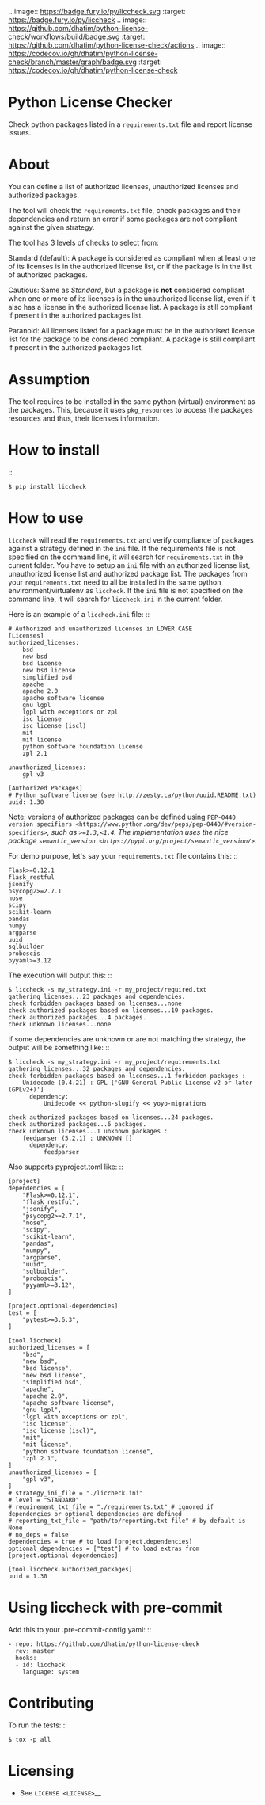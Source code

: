 .. image:: https://badge.fury.io/py/liccheck.svg
    :target: https://badge.fury.io/py/liccheck
.. image:: https://github.com/dhatim/python-license-check/workflows/build/badge.svg
    :target: https://github.com/dhatim/python-license-check/actions
.. image:: https://codecov.io/gh/dhatim/python-license-check/branch/master/graph/badge.svg
    :target: https://codecov.io/gh/dhatim/python-license-check

Python License Checker
======================

Check python packages listed in a ``requirements.txt`` file and report license issues.

About
=====

You can define a list of authorized licenses, unauthorized licenses and authorized packages.

The tool will check the ``requirements.txt`` file, check packages and their
dependencies and return an error if some packages are not compliant
against the given strategy.

The tool has 3 levels of checks to select from:

Standard (default):
    A package is considered as compliant when at least one of its licenses is
    in the authorized license list, or if the package is in the list of
    authorized packages.

Cautious:
    Same as *Standard*, but a package is **not** considered compliant when one
    or more of its licenses is in the unauthorized license list, even if it
    also has a license in the authorized license list. A package is still
    compliant if present in the authorized packages list.

Paranoid:
    All licenses listed for a package must be in the authorised license list
    for the package to be considered compliant. A package is still
    compliant if present in the authorized packages list.

Assumption
==========
The tool requires to be installed in the same python (virtual) environment as the packages. This, because it uses
``pkg_resources`` to access the packages resources and thus, their licenses information.

How to install
==============

::

	$ pip install liccheck


How to use
==========

``liccheck`` will read the ``requirements.txt`` and verify compliance of packages against a strategy defined in the ``ini`` file.
If the requirements file is not specified on the command line, it will search for ``requirements.txt`` in the current folder.
You have to setup an ``ini`` file with an authorized license list, unauthorized license list and authorized package list. The packages from your ``requirements.txt`` need to all be installed in the same python environment/virtualenv as ``liccheck``.
If the ``ini`` file is not specified on the command line, it will search for ``liccheck.ini`` in the current folder.

Here is an example of a ``liccheck.ini`` file:
::

	# Authorized and unauthorized licenses in LOWER CASE
	[Licenses]
	authorized_licenses:
		bsd
		new bsd
		bsd license
		new bsd license
		simplified bsd
		apache
		apache 2.0
		apache software license
		gnu lgpl
		lgpl with exceptions or zpl
		isc license
		isc license (iscl)
		mit
		mit license
		python software foundation license
		zpl 2.1

	unauthorized_licenses:
		gpl v3

	[Authorized Packages]
	# Python software license (see http://zesty.ca/python/uuid.README.txt)
	uuid: 1.30

Note: versions of authorized packages can be defined using `PEP-0440 version specifiers <https://www.python.org/dev/peps/pep-0440/#version-specifiers>`_, such as ``>=1.3,<1.4``. The implementation uses the nice package `semantic_version <https://pypi.org/project/semantic_version/>`_.

For demo purpose, let's say your ``requirements.txt`` file contains this:
::

	Flask>=0.12.1
	flask_restful
	jsonify
	psycopg2>=2.7.1
	nose
	scipy
	scikit-learn
	pandas
	numpy
	argparse
	uuid
	sqlbuilder
	proboscis
	pyyaml>=3.12

The execution will output this:
::

    $ liccheck -s my_strategy.ini -r my_project/required.txt
    gathering licenses...23 packages and dependencies.
    check forbidden packages based on licenses...none
    check authorized packages based on licenses...19 packages.
    check authorized packages...4 packages.
    check unknown licenses...none

If some dependencies are unknown or are not matching the strategy, the output will be something like:
::

    $ liccheck -s my_strategy.ini -r my_project/requirements.txt
	gathering licenses...32 packages and dependencies.
	check forbidden packages based on licenses...1 forbidden packages :
	    Unidecode (0.4.21) : GPL ['GNU General Public License v2 or later (GPLv2+)']
	      dependency:
	          Unidecode << python-slugify << yoyo-migrations

	check authorized packages based on licenses...24 packages.
	check authorized packages...6 packages.
	check unknown licenses...1 unknown packages :
	    feedparser (5.2.1) : UNKNOWN []
	      dependency:
	          feedparser

Also supports pyproject.toml like:
::

    [project]
    dependencies = [
        "Flask>=0.12.1",
        "flask_restful",
        "jsonify",
        "psycopg2>=2.7.1",
        "nose",
        "scipy",
        "scikit-learn",
        "pandas",
        "numpy",
        "argparse",
        "uuid",
        "sqlbuilder",
        "proboscis",
        "pyyaml>=3.12",
    ]

    [project.optional-dependencies]
    test = [
        "pytest>=3.6.3",
    ]

    [tool.liccheck]
    authorized_licenses = [
        "bsd",
        "new bsd",
        "bsd license",
        "new bsd license",
        "simplified bsd",
        "apache",
        "apache 2.0",
        "apache software license",
        "gnu lgpl",
        "lgpl with exceptions or zpl",
        "isc license",
        "isc license (iscl)",
        "mit",
        "mit license",
        "python software foundation license",
        "zpl 2.1",
    ]
    unauthorized_licenses = [
        "gpl v3",
    ]
    # strategy_ini_file = "./liccheck.ini"
    # level = "STANDARD"
    # requirement_txt_file = "./requirements.txt" # ignored if dependencies or optional_dependencies are defined
    # reporting_txt_file = "path/to/reporting.txt file" # by default is None
    # no_deps = false
    dependencies = true # to load [project.dependencies]
    optional_dependencies = ["test"] # to load extras from [project.optional-dependencies]

    [tool.liccheck.authorized_packages]
    uuid = 1.30

Using liccheck with pre-commit
==============================

Add this to your .pre-commit-config.yaml:
::

    - repo: https://github.com/dhatim/python-license-check
      rev: master
      hooks:
      - id: liccheck
        language: system

Contributing
============

To run the tests:
::

    $ tox -p all

Licensing
=========

-  See `LICENSE <LICENSE>`__
